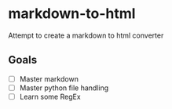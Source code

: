 # markdown-to-html
Attempt to create a markdown to html converter

## Goals
-[ ] Master markdown
-[ ] Master python file handling
-[ ] Learn some RegEx
